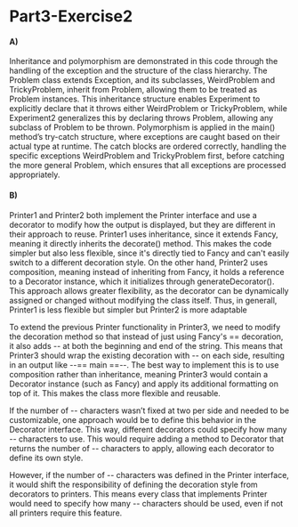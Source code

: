 # Part3-Exercise2




#### A)
Inheritance and polymorphism are demonstrated in this code through the handling of the exception  and the structure of the class hierarchy. The Problem class extends Exception, and its subclasses, WeirdProblem and TrickyProblem, inherit from Problem, allowing them to be treated as Problem instances. This inheritance structure enables Experiment to explicitly declare that it throws either WeirdProblem or TrickyProblem, while Experiment2 generalizes this by declaring throws Problem, allowing any subclass of Problem to be thrown. Polymorphism is applied in the main() method’s try-catch structure, where exceptions are caught based on their actual type at runtime. The catch blocks are ordered correctly, handling the specific exceptions WeirdProblem and TrickyProblem first, before catching the more general Problem, which ensures that all exceptions are processed appropriately. 

#### B)
Printer1 and Printer2 both implement the Printer interface and use a decorator to modify how the output is displayed, but they are different in their approach to reuse. Printer1 uses inheritance, since it extends Fancy, meaning it directly inherits the decorate() method. This makes the code simpler but also less flexible, since it's directly tied to Fancy and can't easily switch to a different decoration style. On the other hand, Printer2 uses composition, meaning instead of inheriting from Fancy, it holds a reference to a Decorator instance, which it initializes through generateDecorator(). This approach allows greater flexibility, as the decorator can be dynamically assigned or changed without modifying the class itself. Thus, in generall, Printer1 is less flexible but simpler but Printer2 is more adaptable


To extend the previous Printer functionality in Printer3, we need to modify the decoration method so that instead of just using Fancy's == decoration, it also adds -- at both the beginning and end of the string. This means that Printer3 should wrap the existing decoration with -- on each side, resulting in an output like --== main ==--. The best way to implement this is to use composition rather than inheritance, meaning Printer3 would contain a Decorator instance (such as Fancy) and apply its additional formatting on top of it. This makes the class more flexible and reusable.

If the number of -- characters wasn’t fixed at two per side and needed to be customizable, one approach would be to define this behavior in the Decorator interface. This way, different decorators could specify how many -- characters to use. This would require adding a method to Decorator that returns the number of -- characters to apply, allowing each decorator to define its own style.

However, if the number of -- characters was defined in the Printer interface, it would shift the responsibility of defining the decoration style from decorators to printers. This means every class that implements Printer would need to specify how many -- characters should be used, even if not all printers require this feature.




